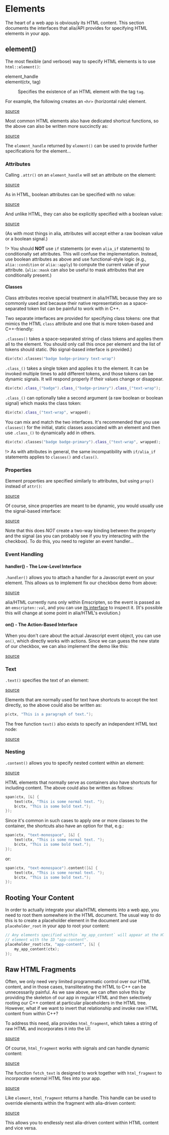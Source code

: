 Elements
========

<script>
    init_alia_demos(['basic-element', 'element-attribute',
        'valueless-element-attribute', 'boolean-element-attribute',
        'simple-element-property', 'dynamic-element-property',
        'element-handler', 'element-action',
        'element-text', 'element-text-node',
        'element-content',
        'simple-html-fragment', 'dynamic-html-fragment',
        'fetched-html-fragment', 'overridden-html-fragment']);
</script>

The heart of a web app is obviously its HTML content. This section documents
the interfaces that alia/API provides for specifying HTML elements in your app.

element()
---------

The most flexible (and verbose) way to specify HTML elements is to use
`html::element()`:

<dl>

<dt>element_handle<br>element(ctx, tag)</dt><dd>

Specifies the existence of an HTML element with the tag `tag`.

</dd>

</dl>

For example, the following creates an `<hr>` (horizontal rule) element.

[source](elements.cpp ':include :fragment=basic-element')

<div class="demo-panel">
<div id="basic-element"></div>
</div>

Most common HTML elements also have dedicated shortcut functions, so the above
can also be written more succinctly as:

[source](elements.cpp ':include :fragment=shorter-basic-element')

The `element_handle` returned by `element()` can be used to provide further
specifications for the element...

### Attributes

Calling `.attr()` on an `element_handle` will set an attribute on the element:

[source](elements.cpp ':include :fragment=element-attribute')

<div class="demo-panel">
<div id="element-attribute"></div>
</div>

As in HTML, boolean attributes can be specified with no value:

[source](elements.cpp ':include :fragment=valueless-element-attribute')

<div class="demo-panel">
<div id="valueless-element-attribute"></div>
</div>

And unlike HTML, they can also be explicitly specified with a boolean value:

[source](elements.cpp ':include :fragment=boolean-element-attribute')

<div class="demo-panel">
<div id="boolean-element-attribute"></div>
</div>

(As with most things in alia, attributes will accept either a raw boolean value
or a boolean signal.)

!> You should **NOT** use `if` statements (or even `alia_if` statements) to
   conditionally set attributes. This will confuse the implementation. Instead,
   use boolean attributes as above and use functional-style logic (e.g.,
   `alia::condition` or `alia::apply`) to compute the current value of your
   attribute. (`alia::mask` can also be useful to mask attributes that are
   conditionally present.)

#### Classes

Class attributes receive special treatment in alia/HTML because they are so
commonly used and because their native representation as a space-separated
token list can be painful to work with in C++.

Two separate interfaces are provided for specifying class tokens: one that
mimics the HTML `class` attribute and one that is more token-based and
C++-friendly:

`.classes()` takes a space-separated string of class tokens and applies them
all to the element. You should only call this once per element and the list of
tokens should static. (No signal-based interface is provided.)

```cpp
div(ctx).classes("badge badge-primary text-wrap")
```

`.class_()` takes a single token and applies it to the element. It can be
invoked multiple times to add different tokens, and those tokens can be dynamic
signals. It will respond properly if their values change or disappear.

```cpp
div(ctx).class_("badge").class_("badge-primary").class_("text-wrap");
```

`.class_()` can optionally take a second argument (a raw boolean or boolean
signal) which masks the class token:

```cpp
div(ctx).class_("text-wrap", wrapped);
```

You can mix and match the two interfaces. It's recommended that you use
`classes()` for the initial, static classes associated with an element and then
use `.class_()` to dynamically add in others.

```cpp
div(ctx).classes("badge badge-primary").class_("text-wrap", wrapped);
```

!> As with attributes in general, the same incompatibility with `if/alia_if`
   statements applies to `classes()` and `class()`.

### Properties

Element properties are specified similarly to attributes, but using `prop()`
instead of `attr()`:

[source](elements.cpp ':include :fragment=simple-element-property')

<div class="demo-panel">
<div id="simple-element-property"></div>
</div>

Of course, since properties are meant to be dynamic, you would usually use the
signal-based interface:

[source](elements.cpp ':include :fragment=dynamic-element-property')

<div class="demo-panel">
<div id="dynamic-element-property"></div>
</div>

Note that this does *NOT* create a two-way binding between the property and the
signal (as you can probably see if you try interacting with the checkbox). To
do this, you need to register an event handler...

### Event Handling

#### handler() - The Low-Level Interface

`.handler()` allows you to attach a handler for a Javascript event on your
element. This allows us to implement fix our checkbox demo from above:

[source](elements.cpp ':include :fragment=element-handler')

<div class="demo-panel">
<div id="element-handler"></div>
</div>

alia/HTML currently runs only within Emscripten, so the event is passed as an
`emscripten::val`, and you can use [its
interface](https://emscripten.org/docs/api_reference/val.h.html) to inspect it.
(It's possible this will change at some point in alia/HTML's evolution.)

#### on() - The Action-Based Interface

When you don't care about the actual Javascript event object, you can use
`on()`, which directly works with actions. Since we can guess the new state of
our checkbox, we can also implement the demo like this:

[source](elements.cpp ':include :fragment=element-action')

<div class="demo-panel">
<div id="element-action"></div>
</div>

### Text

`.text()` specifies the text of an element:

[source](elements.cpp ':include :fragment=element-text')

<div class="demo-panel">
<div id="element-text"></div>
</div>

Elements that are normally used for text have shortcuts to accept the text
directly, so the above could also be written as:

```cpp
p(ctx, "This is a paragraph of text.");
```

The free function `text()` also exists to specify an independent HTML text
node:

[source](elements.cpp ':include :fragment=element-text-node')

<div class="demo-panel">
<div id="element-text-node"></div>
</div>

### Nesting

`.content()` allows you to specify nested content within an element:

[source](elements.cpp ':include :fragment=element-content')

<div class="demo-panel">
<div id="element-content"></div>
</div>

HTML elements that normally serve as containers also have shortcuts for
including content. The above could also be written as follows:

```cpp
span(ctx, [&] {
    text(ctx, "This is some normal text. ");
    b(ctx, "This is some bold text.");
});
```

Since it's common in such cases to apply one or more classes to the container,
the shortcuts also have an option for that, e.g.:

```cpp
span(ctx, "text-monospace", [&] {
    text(ctx, "This is some normal text. ");
    b(ctx, "This is some bold text.");
});
```

or:

```cpp
span(ctx, "text-monospace").content([&] {
    text(ctx, "This is some normal text. ");
    b(ctx, "This is some bold text.");
});
```

Rooting Your Content
--------------------

In order to actually integrate your alia/HTML elements into a web app, you need
to root them somewhere in the HTML document. The usual way to do this is to
create a placeholder element in the document and use `placeholder_root` in your
app to root your content:

```cpp
// Any elements specified within `my_app_content` will appear at the HTML
// element with the ID "app-content".
placeholder_root(ctx, "app-content", [&] {
    my_app_content(ctx);
});
```

Raw HTML Fragments
------------------

Often, we only need very limited programmatic control over our HTML content,
and in those cases, transliterating the HTML to C++ can be unnecessarily
painful. As we saw above, we can often solve this by providing the skeleton
of our app in regular HTML and then selectively rooting our C++ content at
particular placeholders in the HTML tree. However, what if we want to invert
that relationship and invoke raw HTML content from within C++?

To address this need, alia provides `html_fragment`, which takes a string of
raw HTML and incorporates it into the UI:

[source](elements.cpp ':include :fragment=simple-html-fragment')

<div class="demo-panel">
<div id="simple-html-fragment"></div>
</div>

Of course, `html_fragment` works with signals and can handle dynamic content:

[source](elements.cpp ':include :fragment=dynamic-html-fragment')

<div class="demo-panel">
<div id="dynamic-html-fragment"></div>
</div>

The function `fetch_text` is designed to work together with `html_fragment` to
incorporate external HTML files into your app.

[source](elements.cpp ':include :fragment=fetched-html-fragment')

<div class="demo-panel">
<div id="fetched-html-fragment"></div>
</div>

Like `element`, `html_fragment` returns a handle. This handle can be used to
override elements within the fragment with alia-driven content:

[source](elements.cpp ':include :fragment=overridden-html-fragment')

<div class="demo-panel">
<div id="overridden-html-fragment"></div>
</div>

This allows you to endlessly nest alia-driven content within HTML content and
vice versa.

